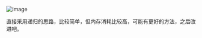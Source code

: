 ![image](https://user-images.githubusercontent.com/47679525/113996667-f7c8b700-9889-11eb-9922-f4ec1672b9a1.png)

直接采用递归的思路，比较简单，但内存消耗比较高，可能有更好的方法，之后改进吧。
